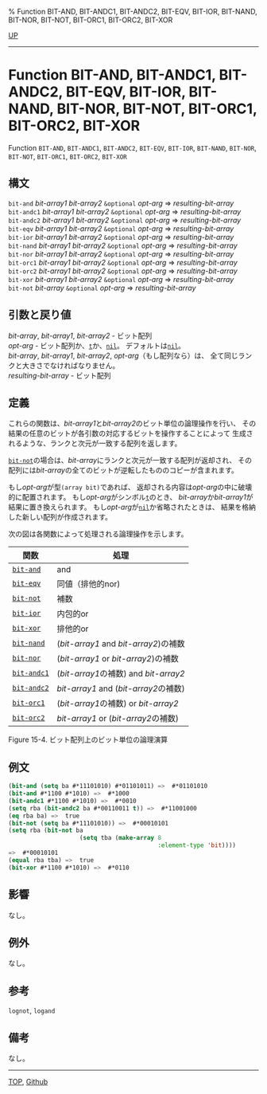 % Function BIT-AND, BIT-ANDC1, BIT-ANDC2, BIT-EQV, BIT-IOR, BIT-NAND, BIT-NOR, BIT-NOT, BIT-ORC1, BIT-ORC2, BIT-XOR

[UP](15.2.html)  

---

# Function **BIT-AND, BIT-ANDC1, BIT-ANDC2, BIT-EQV, BIT-IOR, BIT-NAND, BIT-NOR, BIT-NOT, BIT-ORC1, BIT-ORC2, BIT-XOR**


Function `BIT-AND`, `BIT-ANDC1`, `BIT-ANDC2`, `BIT-EQV`,
`BIT-IOR`, `BIT-NAND`, `BIT-NOR`, `BIT-NOT`,
`BIT-ORC1`, `BIT-ORC2`, `BIT-XOR`


## 構文

`bit-and` *bit-array1* *bit-array2* `&optional` *opt-arg* => *resulting-bit-array*  
`bit-andc1` *bit-array1* *bit-array2* `&optional` *opt-arg* => *resulting-bit-array*  
`bit-andc2` *bit-array1* *bit-array2* `&optional` *opt-arg* => *resulting-bit-array*  
`bit-eqv` *bit-array1* *bit-array2* `&optional` *opt-arg* => *resulting-bit-array*  
`bit-ior` *bit-array1* *bit-array2* `&optional` *opt-arg* => *resulting-bit-array*  
`bit-nand` *bit-array1* *bit-array2* `&optional` *opt-arg* => *resulting-bit-array*  
`bit-nor` *bit-array1* *bit-array2* `&optional` *opt-arg* => *resulting-bit-array*  
`bit-orc1` *bit-array1* *bit-array2* `&optional` *opt-arg* => *resulting-bit-array*  
`bit-orc2` *bit-array1* *bit-array2* `&optional` *opt-arg* => *resulting-bit-array*  
`bit-xor` *bit-array1* *bit-array2* `&optional` *opt-arg* => *resulting-bit-array*  
`bit-not` *bit-array* `&optional` *opt-arg* => *resulting-bit-array*


## 引数と戻り値

*bit-array*, *bit-array1*, *bit-array2* - ビット配列  
*opt-arg* - ビット配列か、[`t`](5.3.t-variable.html)か、[`nil`](5.3.nil-variable.html)。
デフォルトは[`nil`](5.3.nil-variable.html)。  
*bit-array*, *bit-array1*, *bit-array2*, *opt-arg*（もし配列なら）は、
全て同じランクと大きさでなければなりません。  
*resulting-bit-array* - ビット配列


## 定義

これらの関数は、*bit-array1*と*bit-array2*のビット単位の論理操作を行い、
その結果の任意のビットが各引数の対応するビットを操作することによって
生成されるような、ランクと次元が一致する配列を返します。

[`bit-not`](15.2.bit-and.html)の場合は、*bit-array*にランクと次元が一致する配列が返却され、
その配列には*bit-array*の全てのビットが逆転したもののコピーが含まれます。

もし*opt-arg*が型`(array bit)`であれば、
返却される内容は*opt-arg*の中に破壊的に配置されます。
もし*opt-arg*がシンボル[`t`](5.3.t-variable.html)のとき、
*bit-array*か*bit-array1*が結果に置き換えられます。
もし*opt-arg*が[`nil`](5.3.nil-variable.html)か省略されたときは、
結果を格納した新しい配列が作成されます。

次の図は各関数によって処理される論理操作を示します。

|関数             |処理                                   |
|-----------------|---------------------------------------|
|[`bit-and`](15.2.bit-and.html)   | and                                   |
|[`bit-eqv`](15.2.bit-and.html)   | 同値（排他的nor)                      |
|[`bit-not`](15.2.bit-and.html)   | 補数                                  |
|[`bit-ior`](15.2.bit-and.html)   | 内包的or                              |
|[`bit-xor`](15.2.bit-and.html)   | 排他的or                              |
|[`bit-nand`](15.2.bit-and.html)  | (*bit-array1* and *bit-array2*)の補数 |
|[`bit-nor`](15.2.bit-and.html)   | (*bit-array1* or *bit-array2*)の補数  |
|[`bit-andc1`](15.2.bit-and.html) | (*bit-array1*の補数) and *bit-array2* |
|[`bit-andc2`](15.2.bit-and.html) | *bit-array1* and (*bit-array2*の補数) |
|[`bit-orc1`](15.2.bit-and.html)  | (*bit-array1*の補数) or *bit-array2*  |
|[`bit-orc2`](15.2.bit-and.html)  | *bit-array1* or (*bit-array2*の補数)  |

Figure 15-4. ビット配列上のビット単位の論理演算


## 例文

```lisp
(bit-and (setq ba #*11101010) #*01101011) =>  #*01101010
(bit-and #*1100 #*1010) =>  #*1000      
(bit-andc1 #*1100 #*1010) =>  #*0010
(setq rba (bit-andc2 ba #*00110011 t)) =>  #*11001000
(eq rba ba) =>  true
(bit-not (setq ba #*11101010)) =>  #*00010101
(setq rba (bit-not ba 
                    (setq tba (make-array 8 
                                          :element-type 'bit))))
=>  #*00010101
(equal rba tba) =>  true
(bit-xor #*1100 #*1010) =>  #*0110
```


## 影響

なし。


## 例外

なし。


## 参考

`lognot`,
`logand`


## 備考

なし。


---
[TOP](index.html),  [Github](https://github.com/nptcl/npt-japanese)

